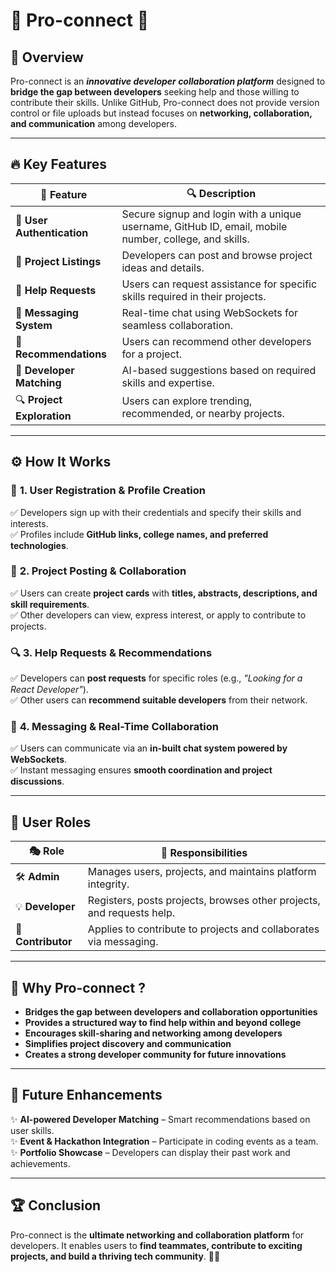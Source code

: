 # 🌟 Pro-connect 🚀

## 🎯 Overview
Pro-connect is an ***innovative developer collaboration platform*** designed to **bridge the gap between developers** seeking help and those willing to contribute their skills. Unlike GitHub, Pro-connect does not provide version control or file uploads but instead focuses on **networking, collaboration, and communication** among developers.

---

## 🔥 Key Features

| 🚀 Feature | 🔍 Description |
|-----------|--------------|
| 🔐 **User Authentication** | Secure signup and login with a unique username, GitHub ID, email, mobile number, college, and skills. |
| 📌 **Project Listings** | Developers can post and browse project ideas and details. |
| 🤝 **Help Requests** | Users can request assistance for specific skills required in their projects. |
| 💬 **Messaging System** | Real-time chat using WebSockets for seamless collaboration. |
| 🎯 **Recommendations** | Users can recommend other developers for a project. |
| 🧩 **Developer Matching** | AI-based suggestions based on required skills and expertise. |
| 🔍 **Project Exploration** | Users can explore trending, recommended, or nearby projects. |

---

## ⚙️ How It Works

### 📝 **1. User Registration & Profile Creation**
✅ Developers sign up with their credentials and specify their skills and interests.  
✅ Profiles include **GitHub links, college names, and preferred technologies**.

### 📌 **2. Project Posting & Collaboration**
✅ Users can create **project cards** with **titles, abstracts, descriptions, and skill requirements**.  
✅ Other developers can view, express interest, or apply to contribute to projects.

### 🔍 **3. Help Requests & Recommendations**
✅ Developers can **post requests** for specific roles (e.g., *"Looking for a React Developer"*).  
✅ Other users can **recommend suitable developers** from their network.

### 💬 **4. Messaging & Real-Time Collaboration**
✅ Users can communicate via an **in-built chat system powered by WebSockets**.  
✅ Instant messaging ensures **smooth coordination and project discussions**.

---

## 👥 User Roles

| 🎭 Role | 📌 Responsibilities |
|--------|------------------|
| 🛠️ **Admin** | Manages users, projects, and maintains platform integrity. |
| 💡 **Developer** | Registers, posts projects, browses other projects, and requests help. |
| 🤝 **Contributor** | Applies to contribute to projects and collaborates via messaging. |

---

## 🎯 Why Pro-connect ?

- **Bridges the gap between developers and collaboration opportunities**  
- **Provides a structured way to find help within and beyond college**  
- **Encourages skill-sharing and networking among developers**  
- **Simplifies project discovery and communication**  
- **Creates a strong developer community for future innovations**  

---

## 🔮 Future Enhancements
✨ **AI-powered Developer Matching** – Smart recommendations based on user skills.  
✨ **Event & Hackathon Integration** – Participate in coding events as a team.  
✨ **Portfolio Showcase** – Developers can display their past work and achievements.  

---

## 🏆 Conclusion
Pro-connect is the **ultimate networking and collaboration platform** for developers. It enables users to **find teammates, contribute to exciting projects, and build a thriving tech community**. 🚀🔥
